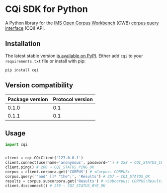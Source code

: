 # CQi SDK for Python

A Python library for the [IMS Open Corpus Workbench](http://cwb.sourceforge.net/) (CWB) [corpus query interface](http://cwb.sourceforge.net/cqi.php) (CQi) API.

## Installation

The latest stable version [is available on PyPI](https://pypi.python.org/pypi/cqi/). Either add `cqi` to your `requirements.txt` file or install with pip:

```
pip install cqi
```

## Version compatibility

| Package version | Protocol version |
|-----------------|------------------|
| 0.1.0           | 0.1              |
| 0.1.1           | 0.1              |

## Usage

```python
import cqi


client = cqi.CQiClient('127.0.0.1')
client.connect(username='anonymous', password='') # 258 ~ CQI_STATUS_CONNECT_OK
client.ping() # 260 ~ CQI_STATUS_PING_OK
corpus = client.corpora.get('CORPUS') # <Corpus: CORPUS>
corpus.query('"and" []* "the";', 'Results') # 257 ~ CQI_STATUS_OK
results = corpus.subcorpora.get('Results') # <Subcorpus: CORPUS:Results>
client.disconnect() # 259 ~ CQI_STATUS_BYE_OK
```
